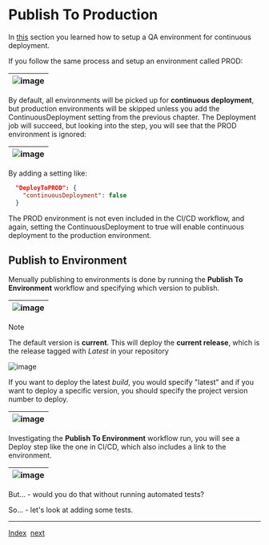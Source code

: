 # Publish To Production
In [this](ContinuousDeployment.md) section you learned how to setup a QA environment for continuous deployment.

If you follow the same process and setup an environment called PROD:

| ![image](https://github.com/microsoft/AL-Go/assets/10775043/98d4a06f-05cb-489b-afcf-4a46d9a06020) |
|-|

By default, all environments will be picked up for **continuous deployment**, but production environments will be skipped unless you add the ContinuousDeployment setting from the previous chapter. The Deployment job will succeed, but looking into the step, you will see that the PROD environment is ignored:

| ![image](https://github.com/microsoft/AL-Go/assets/10775043/4b4f70ec-b503-44d9-b417-5c0ba3e65c0d) |
|-|

By adding a setting like:

```json
  "DeployToPROD": {
    "continuousDeployment": false
  }
```

The PROD environment is not even included in the CI/CD workflow, and again, setting the ContinuousDeployment to true will enable continuous deployment to the production environment.

## Publish to Environment

Menually publishing to environments is done by running the **Publish To Environment** workflow and specifying which version to publish.

| ![image](https://github.com/microsoft/AL-Go/assets/10775043/57f8441b-d414-4225-9cf4-dc2f7ce185a0) |
|-|

> [!NOTE]
> The default version is **current**. This will deploy the **current release**, which is the release tagged with *Latest* in your repository
> 
> ![image](https://github.com/microsoft/AL-Go/assets/10775043/236f1eac-3045-4b19-90a1-1f81e2ad26a6)

If you want to deploy the latest *build*, you would specify "latest" and if you want to deploy a specific version, you should specify the project version number to deploy.

| ![image](https://github.com/microsoft/AL-Go/assets/10775043/ab6878fb-3480-46ec-948e-2f55efc572a5) |
|-|

Investigating the **Publish To Environment** workflow run, you will see a Deploy step like the one in CI/CD, which also includes a link to the environment.

| ![image](https://github.com/microsoft/AL-Go/assets/10775043/de8958a5-c9fb-4c9b-912c-bf037096c0bd) |
|-|

But... - would you do that without running automated tests?

So... - let's look at adding some tests.

---
[Index](Index.md)&nbsp;&nbsp;[next](AutomatedTests.md)
